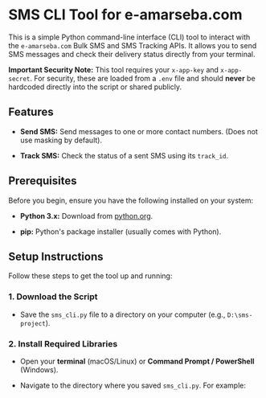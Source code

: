 # SMS CLI Tool for e-amarseba.com

This is a simple Python command-line interface (CLI) tool to interact with the `e-amarseba.com` Bulk SMS and SMS Tracking APIs. It allows you to send SMS messages and check their delivery status directly from your terminal.

**Important Security Note:** This tool requires your `x-app-key` and `x-app-secret`. For security, these are loaded from a `.env` file and should **never** be hardcoded directly into the script or shared publicly.

## Features

* **Send SMS:** Send messages to one or more contact numbers. (Does not use masking by default).

* **Track SMS:** Check the status of a sent SMS using its `track_id`.

## Prerequisites

Before you begin, ensure you have the following installed on your system:

* **Python 3.x:** Download from [python.org](https://www.python.org/downloads/).

* **pip:** Python's package installer (usually comes with Python).

## Setup Instructions

Follow these steps to get the tool up and running:

### 1. Download the Script

* Save the `sms_cli.py` file to a directory on your computer (e.g., `D:\sms-project`).

### 2. Install Required Libraries

* Open your **terminal** (macOS/Linux) or **Command Prompt / PowerShell** (Windows).

* Navigate to the directory where you saved `sms_cli.py`. For example:
